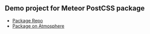 ## Demo project for Meteor PostCSS package

- [Package Repo](https://github.com/juliancwirko/meteor-postcss)
- [Package on Atmosphere](https://atmospherejs.com/juliancwirko/postcss)
